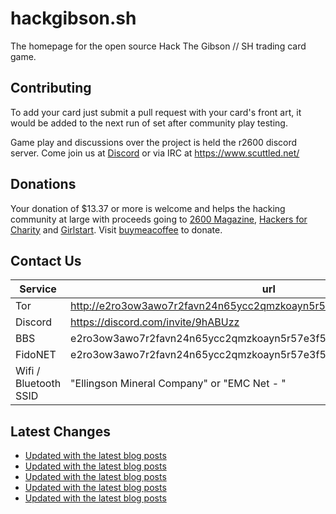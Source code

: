 # hackgibson.sh
The homepage for the open source Hack The Gibson // SH trading card game.


## Contributing

To add your card just submit a pull request with your card's front art, it would be added to the next run of set after community play testing.

Game play and discussions over the project is held the r2600 discord server. Come join us at [Discord](https://discord.com/invite/9hABUzz) or via IRC at https://www.scuttled.net/


## Donations

Your donation of $13.37 or more is welcome and helps the hacking community at large with proceeds going to [2600 Magazine](https://2600.com/), [Hackers for Charity](https://hackersforcharity.org) and [Girlstart](https://girlstart.org).  Visit [buymeacoffee](https://www.buymeacoffee.com/hackgibson.sh) to donate.


## Contact Us

Service | url
-|-
Tor | http://e2ro3ow3awo7r2favn24n65ycc2qmzkoayn5r57e3f56nvjwdcgg32ad.onion
Discord | https://discord.com/invite/9hABUzz
BBS | e2ro3ow3awo7r2favn24n65ycc2qmzkoayn5r57e3f56nvjwdcgg32ad.onion:23
FidoNET | e2ro3ow3awo7r2favn24n65ycc2qmzkoayn5r57e3f56nvjwdcgg32ad.onion:24554
Wifi / Bluetooth SSID | "Ellingson Mineral Company" or "EMC Net - <fidonet address>"

## Latest Changes
<!-- BLOG-POST-LIST:START -->
- [Updated with the latest blog posts](https://github.com/DFW2600/hackgibson.sh/commit/5c7fa06976e68b6fc4c268e3b1df046b59d6477b)
- [Updated with the latest blog posts](https://github.com/DFW2600/hackgibson.sh/commit/8c0a5e13440ed0670dcf1d4411fb73324abc46f5)
- [Updated with the latest blog posts](https://github.com/DFW2600/hackgibson.sh/commit/e59d78e7b4cfa247df2799b1cb5492655170eb7f)
- [Updated with the latest blog posts](https://github.com/DFW2600/hackgibson.sh/commit/6c694ebd982a2c732a193438a673e03cc8f9778f)
- [Updated with the latest blog posts](https://github.com/DFW2600/hackgibson.sh/commit/5d67fb137e13248d753a3964a78baf210b8c6e4d)
<!-- BLOG-POST-LIST:END -->
